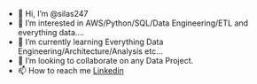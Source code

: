 - 👋 Hi, I’m @silas247
- 👀 I’m interested in AWS/Python/SQL/Data Engineering/ETL and everything data....
- 🌱 I’m currently learning Everything Data Engineering/Architecture/Analysis etc...
- 💞️ I’m looking to collaborate on any Data Project. 
- 📫 How to reach me [Linkedin](https://www.linkedin.com/in/silas-ugorji/)

<!---
silas247/silas247 is a ✨ special ✨ repository because its `README.md` (this file) appears on your GitHub profile.
You can click the Preview link to take a look at your changes.
--->

